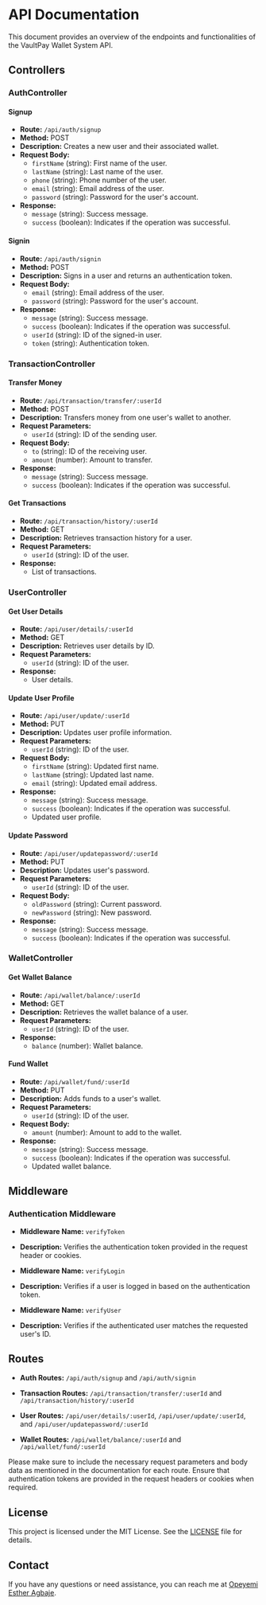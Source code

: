 # API Documentation

This document provides an overview of the endpoints and functionalities of the VaultPay Wallet System API.

## Controllers

### AuthController

#### Signup

- **Route:** `/api/auth/signup`
- **Method:** POST
- **Description:** Creates a new user and their associated wallet.
- **Request Body:**
  - `firstName` (string): First name of the user.
  - `lastName` (string): Last name of the user.
  - `phone` (string): Phone number of the user.
  - `email` (string): Email address of the user.
  - `password` (string): Password for the user's account.
- **Response:**
  - `message` (string): Success message.
  - `success` (boolean): Indicates if the operation was successful.

#### Signin

- **Route:** `/api/auth/signin`
- **Method:** POST
- **Description:** Signs in a user and returns an authentication token.
- **Request Body:**
  - `email` (string): Email address of the user.
  - `password` (string): Password for the user's account.
- **Response:**
  - `message` (string): Success message.
  - `success` (boolean): Indicates if the operation was successful.
  - `userId` (string): ID of the signed-in user.
  - `token` (string): Authentication token.

### TransactionController

#### Transfer Money

- **Route:** `/api/transaction/transfer/:userId`
- **Method:** POST
- **Description:** Transfers money from one user's wallet to another.
- **Request Parameters:**
  - `userId` (string): ID of the sending user.
- **Request Body:**
  - `to` (string): ID of the receiving user.
  - `amount` (number): Amount to transfer.
- **Response:**
  - `message` (string): Success message.
  - `success` (boolean): Indicates if the operation was successful.

#### Get Transactions

- **Route:** `/api/transaction/history/:userId`
- **Method:** GET
- **Description:** Retrieves transaction history for a user.
- **Request Parameters:**
  - `userId` (string): ID of the user.
- **Response:**
  - List of transactions.

### UserController

#### Get User Details

- **Route:** `/api/user/details/:userId`
- **Method:** GET
- **Description:** Retrieves user details by ID.
- **Request Parameters:**
  - `userId` (string): ID of the user.
- **Response:**
  - User details.

#### Update User Profile

- **Route:** `/api/user/update/:userId`
- **Method:** PUT
- **Description:** Updates user profile information.
- **Request Parameters:**
  - `userId` (string): ID of the user.
- **Request Body:**
  - `firstName` (string): Updated first name.
  - `lastName` (string): Updated last name.
  - `email` (string): Updated email address.
- **Response:**
  - `message` (string): Success message.
  - `success` (boolean): Indicates if the operation was successful.
  - Updated user profile.

#### Update Password

- **Route:** `/api/user/updatepassword/:userId`
- **Method:** PUT
- **Description:** Updates user's password.
- **Request Parameters:**
  - `userId` (string): ID of the user.
- **Request Body:**
  - `oldPassword` (string): Current password.
  - `newPassword` (string): New password.
- **Response:**
  - `message` (string): Success message.
  - `success` (boolean): Indicates if the operation was successful.

### WalletController

#### Get Wallet Balance

- **Route:** `/api/wallet/balance/:userId`
- **Method:** GET
- **Description:** Retrieves the wallet balance of a user.
- **Request Parameters:**
  - `userId` (string): ID of the user.
- **Response:**
  - `balance` (number): Wallet balance.

#### Fund Wallet

- **Route:** `/api/wallet/fund/:userId`
- **Method:** PUT
- **Description:** Adds funds to a user's wallet.
- **Request Parameters:**
  - `userId` (string): ID of the user.
- **Request Body:**
  - `amount` (number): Amount to add to the wallet.
- **Response:**
  - `message` (string): Success message.
  - `success` (boolean): Indicates if the operation was successful.
  - Updated wallet balance.

## Middleware

### Authentication Middleware

- **Middleware Name:** `verifyToken`
- **Description:** Verifies the authentication token provided in the request header or cookies.

- **Middleware Name:** `verifyLogin`
- **Description:** Verifies if a user is logged in based on the authentication token.

- **Middleware Name:** `verifyUser`
- **Description:** Verifies if the authenticated user matches the requested user's ID.

## Routes

- **Auth Routes:** `/api/auth/signup` and `/api/auth/signin`

- **Transaction Routes:** `/api/transaction/transfer/:userId` and `/api/transaction/history/:userId`

- **User Routes:** `/api/user/details/:userId`, `/api/user/update/:userId`, and `/api/user/updatepassword/:userId`

- **Wallet Routes:** `/api/wallet/balance/:userId` and `/api/wallet/fund/:userId`

Please make sure to include the necessary request parameters and body data as mentioned in the documentation for each route. Ensure that authentication tokens are provided in the request headers or cookies when required.

## License

This project is licensed under the MIT License. See the [LICENSE](https://github.com/esteriella/wallet-system/blob/main/LICENSE) file for details.

## Contact

If you have any questions or need assistance, you can reach me at [Opeyemi Esther Agbaje](https://github.com/esteriella).
